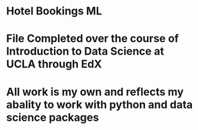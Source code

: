 # Hotel Bookings ML
# File Completed over the course of Introduction to Data Science at UCLA through EdX
# All work is my own and reflects my abality to work with python and data science packages
